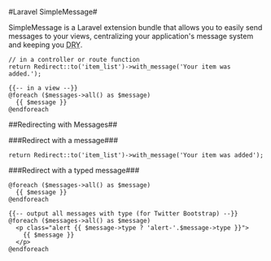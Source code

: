 #Laravel SimpleMessage#

SimpleMessage is a Laravel extension bundle that allows you to easily send messages to your views, centralizing your application's message system and keeping you <abbr title="Don't Repeat Yourself">DRY</abbr>.

    // in a controller or route function
    return Redirect::to('item_list')->with_message('Your item was added.');

    {{-- in a view --}}
    @foreach ($messages->all() as $message)
      {{ $message }}
    @endforeach

##Redirecting with Messages##

###Redirect with a message###

    return Redirect::to('item_list')->with_message('Your item was added');

###Redirect with a typed message###

    @foreach ($messages->all() as $message)
      {{ $message }}
    @endforeach

    {{-- output all messages with type (for Twitter Bootstrap) --}}
    @foreach ($messages->all() as $message)
      <p class="alert {{ $message->type ? 'alert-'.$message->type }}">
        {{ $message }}
      </p>
    @endforeach